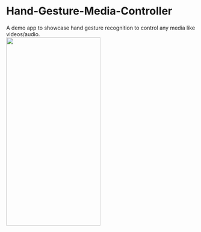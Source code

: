 # Hand-Gesture-Media-Controller
A demo app to showcase hand gesture recognition to control any media like videos/audio.  
<img src="https://github.com/sidhunt/Hand-Gesture-Media-Controller/raw/main/demo.gif" width="250" height="500">
